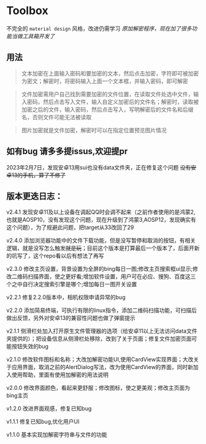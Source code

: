 # Toolbox
不完全的 `material design` 风格，改进仍需学习
*原加解密程序，现在加了很多功能当做工具箱开发了*
## 用法
> 文本加密在上面输入密码和要加密的文本，然后点击加密，字符即可被加密为密文；解密时，将密码输入上面一个文本框，并输入密码，即可解密

> 文件加密需用户自己找到需要加密的文件位置，在读取文件处选中文件，输入密码，然后点击写入文件，输入自定义加密后的文件名；解密时，读取被加密之后的文件，输入密码，然后点击写入，写明解密后的文件名和后缀名，否则文件可能无法被读取

> 图片加密就是文件加密，解密时可以在指定位置预览图片情况

## 如有bug 请多多提issus,欢迎提pr

2023年2月7日，发现安卓13用sui也没有data文件夹，正在修复这个问题
~~没有安卓13的手机，算了不修了~~

## 版本更迭日志：
v2.4.1
发现安卓11及以上设备在调起QQ时会调不起来（之前作者使用的是鸿蒙2,也就是AOSP10，没有发现这个问题，现在升级到了鸿蒙3,AOSP12，发现确实有这个问题），为了规避此问题，把target从33改回了29

v2.4.0
添加浏览器功能中的文件下载功能，但是没写暂停和取消的按钮，有相关逻辑，就是没写怎么触发~~就是玩~~；目前这个版本是打算最后一个版本了，后面开新的坑写了，这个repo看以后有想法了再写

v2.3.0
修改主页设置，背景设置为全屏的bing每日一图;修改主页搜索框ui显示;修改二维码扫描界面，使之更好看;增加软件设置，用户可在必应、搜狗、百度这三个之中自行决定搜索引擎是哪个;增加每日一图开关设置

v2.2.1
修复2.2.0版本中，相机权限申请异常的bug

v2.2.0
添加简易终端，可执行有限的linux指令，添加二维码扫描功能，可扫描后做出反馈，另外对安卓13的兼容性问题也做了弹窗提示

v2.1.1
侧滑栏处加入打开原生文件管理器的选项（给安卓11以上无法访问data文件夹提供的）；把设备信息从侧滑栏处移除，改到了关于页面；修复文件加密页面可能按钮失效的bug

v2.1.0
修改软件图标和名称；大改加解密功能UI,使用CardView实现界面；大改关于应用界面，取消之前的AlertDialog写法，改为使用CardView的界面，同时新加入使用帮助，里面有使用加解密的用法说明

v2.0.0
修改界面颜色，看起来更舒服；修改图标，使之更美观；修改主页面为bing主页

v1.2.0
改进界面观感，修复已知bug

v1.1.1
修复已知bug,优化用户UI

v1.1.0
基本实现加解密字符串与文件的功能

